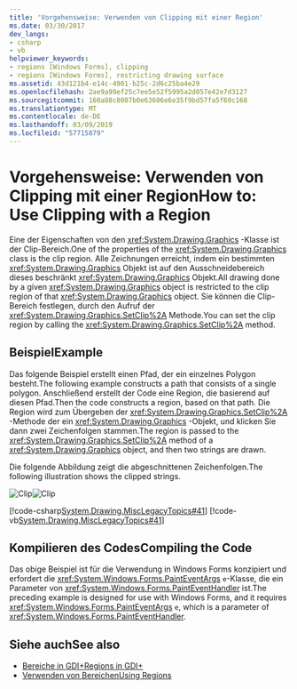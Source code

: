 ```yaml
---
title: 'Vorgehensweise: Verwenden von Clipping mit einer Region'
ms.date: 03/30/2017
dev_langs:
- csharp
- vb
helpviewer_keywords:
- regions [Windows Forms], clipping
- regions [Windows Forms], restricting drawing surface
ms.assetid: 43d121b4-e14c-4901-b25c-2d6c25ba4e29
ms.openlocfilehash: 2ae9a99ef25c7ee5e52f5995a2d057e42e7d3127
ms.sourcegitcommit: 160a88c8087b0e63606e6e35f9bd57fa5f69c168
ms.translationtype: MT
ms.contentlocale: de-DE
ms.lasthandoff: 03/09/2019
ms.locfileid: "57715879"
---
```

# <a name="how-to-use-clipping-with-a-region"></a><span data-ttu-id="2e7f4-102">Vorgehensweise: Verwenden von Clipping mit einer Region</span><span class="sxs-lookup"><span data-stu-id="2e7f4-102">How to: Use Clipping with a Region</span></span>
<span data-ttu-id="2e7f4-103">Eine der Eigenschaften von den <xref:System.Drawing.Graphics> -Klasse ist der Clip-Bereich.</span><span class="sxs-lookup"><span data-stu-id="2e7f4-103">One of the properties of the <xref:System.Drawing.Graphics> class is the clip region.</span></span> <span data-ttu-id="2e7f4-104">Alle Zeichnungen erreicht, indem ein bestimmten <xref:System.Drawing.Graphics> Objekt ist auf den Ausschneidebereich dieses beschränkt <xref:System.Drawing.Graphics> Objekt.</span><span class="sxs-lookup"><span data-stu-id="2e7f4-104">All drawing done by a given <xref:System.Drawing.Graphics> object is restricted to the clip region of that <xref:System.Drawing.Graphics> object.</span></span> <span data-ttu-id="2e7f4-105">Sie können die Clip-Bereich festlegen, durch den Aufruf der <xref:System.Drawing.Graphics.SetClip%2A> Methode.</span><span class="sxs-lookup"><span data-stu-id="2e7f4-105">You can set the clip region by calling the <xref:System.Drawing.Graphics.SetClip%2A> method.</span></span>  
  
## <a name="example"></a><span data-ttu-id="2e7f4-106">Beispiel</span><span class="sxs-lookup"><span data-stu-id="2e7f4-106">Example</span></span>  
 <span data-ttu-id="2e7f4-107">Das folgende Beispiel erstellt einen Pfad, der ein einzelnes Polygon besteht.</span><span class="sxs-lookup"><span data-stu-id="2e7f4-107">The following example constructs a path that consists of a single polygon.</span></span> <span data-ttu-id="2e7f4-108">Anschließend erstellt der Code eine Region, die basierend auf diesen Pfad.</span><span class="sxs-lookup"><span data-stu-id="2e7f4-108">Then the code constructs a region, based on that path.</span></span> <span data-ttu-id="2e7f4-109">Die Region wird zum Übergeben der <xref:System.Drawing.Graphics.SetClip%2A> -Methode der ein <xref:System.Drawing.Graphics> -Objekt, und klicken Sie dann zwei Zeichenfolgen stammen.</span><span class="sxs-lookup"><span data-stu-id="2e7f4-109">The region is passed to the <xref:System.Drawing.Graphics.SetClip%2A> method of a <xref:System.Drawing.Graphics> object, and then two strings are drawn.</span></span>  
  
 <span data-ttu-id="2e7f4-110">Die folgende Abbildung zeigt die abgeschnittenen Zeichenfolgen.</span><span class="sxs-lookup"><span data-stu-id="2e7f4-110">The following illustration shows the clipped strings.</span></span>  
  
 <span data-ttu-id="2e7f4-111">![Clip](./media/clip1.png "clip1")</span><span class="sxs-lookup"><span data-stu-id="2e7f4-111">![Clip](./media/clip1.png "clip1")</span></span>  
  
 [!code-csharp[System.Drawing.MiscLegacyTopics#41](~/samples/snippets/csharp/VS_Snippets_Winforms/System.Drawing.MiscLegacyTopics/CS/Class1.cs#41)]
 [!code-vb[System.Drawing.MiscLegacyTopics#41](~/samples/snippets/visualbasic/VS_Snippets_Winforms/System.Drawing.MiscLegacyTopics/VB/Class1.vb#41)]  
  
## <a name="compiling-the-code"></a><span data-ttu-id="2e7f4-112">Kompilieren des Codes</span><span class="sxs-lookup"><span data-stu-id="2e7f4-112">Compiling the Code</span></span>  
 <span data-ttu-id="2e7f4-113">Das obige Beispiel ist für die Verwendung in Windows Forms konzipiert und erfordert die <xref:System.Windows.Forms.PaintEventArgs> `e`-Klasse, die ein Parameter von <xref:System.Windows.Forms.PaintEventHandler> ist.</span><span class="sxs-lookup"><span data-stu-id="2e7f4-113">The preceding example is designed for use with Windows Forms, and it requires <xref:System.Windows.Forms.PaintEventArgs> `e`, which is a parameter of <xref:System.Windows.Forms.PaintEventHandler>.</span></span>  
  
## <a name="see-also"></a><span data-ttu-id="2e7f4-114">Siehe auch</span><span class="sxs-lookup"><span data-stu-id="2e7f4-114">See also</span></span>
- [<span data-ttu-id="2e7f4-115">Bereiche in GDI+</span><span class="sxs-lookup"><span data-stu-id="2e7f4-115">Regions in GDI+</span></span>](regions-in-gdi.md)
- [<span data-ttu-id="2e7f4-116">Verwenden von Bereichen</span><span class="sxs-lookup"><span data-stu-id="2e7f4-116">Using Regions</span></span>](using-regions.md)

